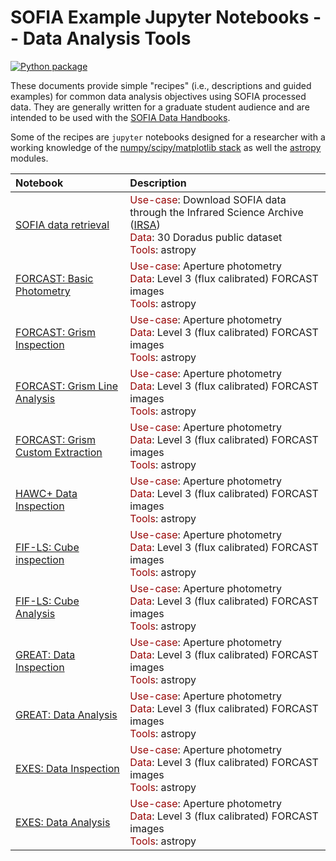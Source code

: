 # SOFIA Example Jupyter Notebooks -- Data Analysis Tools

[![Python package](https://github.com/SOFIAObservatory/Recipes/actions/workflows/testing.yml/badge.svg)](https://github.com/SOFIAObservatory/Recipes/actions/workflows/testing.yml)

These documents provide simple "recipes" (i.e., descriptions and guided examples) for common data analysis objectives using SOFIA processed data. They are generally written for a graduate student audience and are intended to be used with the [SOFIA Data Handbooks](https://www.sofia.usra.edu/science/proposing-and-observing/data-products/data-resources).

Some of the recipes are `jupyter` notebooks designed for a researcher with a working knowledge of the [numpy/scipy/matplotlib stack](https://scipy.org/install.html) as well the [astropy](http://docs.astropy.org/en/stable/) modules.




| Notebook | Description |
| :---         | :---      |
| [SOFIA data retrieval][isra_notebook]   | <span style="color:#970505;">Use-case</span>: Download SOFIA data through the Infrared Science Archive ([IRSA](https://irsa.ipac.caltech.edu/Missions/sofia.html))<br /> <span style="color:#970505;">Data</span>: 30 Doradus public dataset <br /> <span style="color:#970505;">Tools</span>: astropy|
| [FORCAST: Basic Photometry][forcast_notebook]   |  <span style="color:#970505;">Use-case</span>: Aperture photometry <br /> <span style="color:#970505;">Data</span>: Level 3 (flux calibrated) FORCAST images <br /> <span style="color:#970505;">Tools</span>: astropy |
| [FORCAST: Grism Inspection][forcast_notebook]   |  <span style="color:#970505;">Use-case</span>: Aperture photometry <br /> <span style="color:#970505;">Data</span>: Level 3 (flux calibrated) FORCAST images <br /> <span style="color:#970505;">Tools</span>: astropy |
| [FORCAST: Grism Line Analysis][forcast_notebook]   |  <span style="color:#970505;">Use-case</span>: Aperture photometry <br /> <span style="color:#970505;">Data</span>: Level 3 (flux calibrated) FORCAST images <br /> <span style="color:#970505;">Tools</span>: astropy |
| [FORCAST: Grism Custom Extraction][forcast_notebook]   |  <span style="color:#970505;">Use-case</span>: Aperture photometry <br /> <span style="color:#970505;">Data</span>: Level 3 (flux calibrated) FORCAST images <br /> <span style="color:#970505;">Tools</span>: astropy |
| [HAWC+ Data Inspection][forcast_notebook]   |  <span style="color:#970505;">Use-case</span>: Aperture photometry <br /> <span style="color:#970505;">Data</span>: Level 3 (flux calibrated) FORCAST images <br /> <span style="color:#970505;">Tools</span>: astropy |
| [FIF-LS: Cube inspection][forcast_notebook]   |  <span style="color:#970505;">Use-case</span>: Aperture photometry <br /> <span style="color:#970505;">Data</span>: Level 3 (flux calibrated) FORCAST images <br /> <span style="color:#970505;">Tools</span>: astropy |
| [FIF-LS: Cube Analysis][forcast_notebook]   |  <span style="color:#970505;">Use-case</span>: Aperture photometry <br /> <span style="color:#970505;">Data</span>: Level 3 (flux calibrated) FORCAST images <br /> <span style="color:#970505;">Tools</span>: astropy |
| [GREAT: Data Inspection][forcast_notebook]   |  <span style="color:#970505;">Use-case</span>: Aperture photometry <br /> <span style="color:#970505;">Data</span>: Level 3 (flux calibrated) FORCAST images <br /> <span style="color:#970505;">Tools</span>: astropy |
| [GREAT: Data Analysis][forcast_notebook]   |  <span style="color:#970505;">Use-case</span>: Aperture photometry <br /> <span style="color:#970505;">Data</span>: Level 3 (flux calibrated) FORCAST images <br /> <span style="color:#970505;">Tools</span>: astropy |
| [EXES: Data Inspection][forcast_notebook]   |  <span style="color:#970505;">Use-case</span>: Aperture photometry <br /> <span style="color:#970505;">Data</span>: Level 3 (flux calibrated) FORCAST images <br /> <span style="color:#970505;">Tools</span>: astropy |
| [EXES: Data Analysis][forcast_notebook]   |  <span style="color:#970505;">Use-case</span>: Aperture photometry <br /> <span style="color:#970505;">Data</span>: Level 3 (flux calibrated) FORCAST images <br /> <span style="color:#970505;">Tools</span>: astropy |


<!--  <span style="color:#970505;">Data</span>: 30 Doradus  -->

[isra_notebook]:[https://github.com/SOFIAObservatory/Recipes/blob/master/FORCAST_v1.1/FORCAST-Grism_Inspection-1.ipynb]
[forcast_notebook]:[https://github.com/SOFIAObservatory/Recipes/blob/master/FORCAST_v1.1/FORCAST-Grism_Inspection-1.ipynb]
